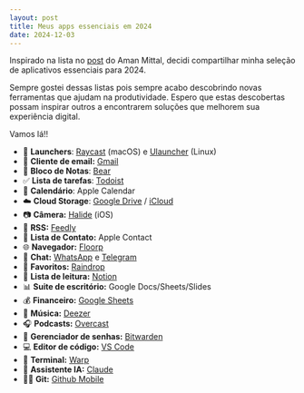 ```yaml
---
layout: post
title: Meus apps essenciais em 2024
date: 2024-12-03
---
```


Inspirado na lista no [post](https://amanhimself.dev/blog/default-apps-2024/) do Aman Mittal, decidi compartilhar minha seleção de aplicativos essenciais para 2024.

Sempre gostei dessas listas pois sempre acabo descobrindo novas ferramentas que ajudam na produtividade. Espero que estas descobertas possam inspirar outros a encontrarem soluções que melhorem sua experiência digital.

Vamos lá!!

- 🚀 **Launchers**: [Raycast](https://www.raycast.com/) (macOS) e [Ulauncher](https://ulauncher.io/) (Linux)
- 📧 **Cliente de email:** [Gmail](https://gmail.com)
- 📝 **Bloco de Notas**: [Bear](https://bear.app/)
- ✅ **Lista de tarefas**: [Todoist](https://todoist.com/pt-BR)
- 📅 **Calendário**: Apple Calendar
- ☁️ **Cloud Storage**: [Google Drive](https://www.google.com/intl/pt-PT/drive/) / [iCloud](https://www.icloud.com/)
- 📷 **Câmera:** [Halide](https://halide.cam/) (iOS)
- 📰 **RSS:** [Feedly](https://feedly.com/)
- 👥 **Lista de Contato:** Apple Contact
- 🌐 **Navegador:** [Floorp](https://floorp.app/en)
- 💬 **Chat:** [WhatsApp](https://whatsapp.com/) e [Telegram](https://telegram.org/)
- 🔖 **Favoritos:** [Raindrop](https://raindrop.io/)
- 📖 **Lista de leitura:** [Notion](https://www.notion.so/)
- 📊 **Suite de escritório:** Google Docs/Sheets/Slides
- 💰 **Financeiro:** [Google Sheets](https://www.google.com/sheets/about/)
- 🎵 **Música:** [Deezer](https://www.deezer.com/)
- 🎧 **Podcasts:** [Overcast](https://overcast.fm/)
- 🔐 **Gerenciador de senhas:** [Bitwarden](https://bitwarden.com/)
- 💻 **Editor de código:** [VS Code](https://code.visualstudio.com/)
- 💬 **Terminal:** [Warp](https://www.warp.dev/)
- 🤖 **Assistente IA:** [Claude](https://claude.ai/login)
- 👨‍💻 **Git:** [Github Mobile](https://github.com/mobile)
